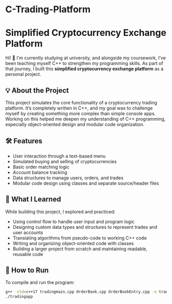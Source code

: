 # C-Trading-Platform

# Simplified Cryptocurrency Exchange Platform

Hi! 👋 I'm currently studying at university, and alongside my coursework, I’ve been teaching myself C++ to strengthen my programming skills. As part of that journey, I built this **simplified cryptocurrency exchange platform** as a personal project.

## 💡 About the Project

This project simulates the core functionality of a cryptocurrency trading platform. It’s completely written in C++, and my goal was to challenge myself by creating something more complex than simple console apps. Working on this helped me deepen my understanding of C++ programming, especially object-oriented design and modular code organization.

## 🛠️ Features

- User interaction through a text-based menu
- Simulated buying and selling of cryptocurrencies
- Basic order matching logic
- Account balance tracking
- Data structures to manage users, orders, and trades
- Modular code design using classes and separate source/header files

## 🧠 What I Learned

While building this project, I explored and practiced:
- Using control flow to handle user input and program logic
- Designing custom data types and structures to represent trades and user accounts
- Translating algorithms from pseudo-code to working C++ code
- Writing and organizing object-oriented code with classes
- Building a larger project from scratch and maintaining readable, reusable code

## 🚀 How to Run

To compile and run the program:

```bash
g++ -std=c++17 tradingmain.cpp OrderBook.cpp OrderBookEntry.cpp -o tradingapp
./tradingapp

